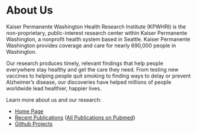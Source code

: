 # About Us

Kaiser Permanente Washington Health Research Institute (KPWHRI) is the non-proprietary, public-interest research center within Kaiser Permanente Washington, a nonprofit health system based in Seattle. Kaiser Permanente Washington provides coverage and care for nearly 690,000 people in Washington.

Our research produces timely, relevant findings that help people everywhere stay healthy and get the care they need. From testing new vaccines to helping people quit smoking to finding ways to delay or prevent Alzheimer’s disease, our discoveries have helped millions of people worldwide lead healthier, happier lives.

Learn more about us and our research: 
* [Home Page](https://www.kpwashingtonresearch.org/)
* [Recent Publications](https://www.kpwashingtonresearch.org/our-research/publications) ([All Publications on Pubmed](https://pubmed.ncbi.nlm.nih.gov/?term=%22kaiser+permanente+washington+health+research+institute%22%5Bad%5D+or+%22group+health+research+institute%22%5Bad%5D&sort=date))
* [Github Projects](https://github.com/kpwhri)
